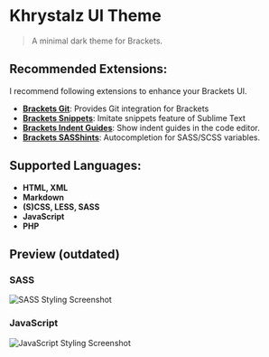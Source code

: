 # Khrystalz UI Theme

> A minimal dark theme for Brackets.


## Recommended Extensions:
I recommend following extensions to enhance your Brackets UI.

- [**Brackets Git**](https://github.com/zaggino/brackets-git): Provides Git integration for Brackets
- [**Brackets Snippets**](https://github.com/chuyik/brackets-snippets): Imitate snippets feature of Sublime Text
- [**Brackets Indent Guides**](https://github.com/lkcampbell/brackets-indent-guides): Show indent guides in the code editor.
- [**Brackets SASShints**](https://github.com/konstantinkobs/brackets-SASShints): Autocompletion for SASS/SCSS variables.


## Supported Languages:
- **HTML, XML**
- **Markdown**
- **(S)CSS, LESS, SASS**
- **JavaScript**
- **PHP**

## Preview (outdated)
### SASS
![SASS Styling Screenshot](https://raw.githubusercontent.com/khrystalz/khrystalz-ui/master/screenshots/sass.jpg "Khrystalz UI Theme SASS")

### JavaScript
![JavaScript Styling Screenshot](https://raw.githubusercontent.com/khrystalz/khrystalz-ui/master/screenshots/javascript.jpg "Khrystalz UI Theme JavaScript")
